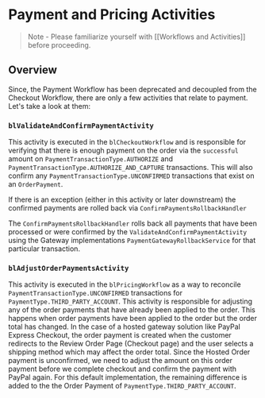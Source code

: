 # Payment and Pricing Activities

> Note - Please familiarize yourself with [[Workflows and Activities]] before proceeding.

## Overview

Since, the Payment Workflow has been deprecated and decoupled from the Checkout Workflow, there are only a few
activities that relate to payment. Let's take a look at them:

### `blValidateAndConfirmPaymentActivity`

This activity is executed in the `blCheckoutWorkflow` and is responsible for verifying that there is enough payment on the order via the `successful` amount on `PaymentTransactionType.AUTHORIZE` and `PaymentTransactionType.AUTHORIZE_AND_CAPTURE` transactions. This will also confirm any `PaymentTransactionType.UNCONFIRMED` transactions that exist on an `OrderPayment`.

If there is an exception (either in this activity or later downstream) the confirmed payments are rolled back via `ConfirmPaymentsRollbackHandler`

The `ConfirmPaymentsRollbackHandler` rolls back all payments that have been processed or were confirmed by the `ValidateAndConfirmPaymentActivity` using the Gateway implementations `PaymentGatewayRollbackService` for that particular transaction.

### `blAdjustOrderPaymentsActivity`

This activity is executed in the `blPricingWorkflow` as a way to reconcile `PaymentTransactionType.UNCONFIRMED` transactions for `PaymentType.THIRD_PARTY_ACCOUNT`. This activity is responsible for adjusting any of the order payments that have already been applied to the order. This happens when order payments have been applied to the order but the order total has changed. In the case of a hosted gateway solution like PayPal Express Checkout, the order payment is created when the customer redirects to the Review Order Page (Checkout page) and the user selects a shipping method which may affect the order total. Since the Hosted Order payment is unconfirmed, we need to adjust the amount on this order payment before we complete checkout and confirm the payment with PayPal again. For this default implementation, the remaining difference is added to the the Order Payment of `PaymentType.THIRD_PARTY_ACCOUNT`.
